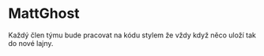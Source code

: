 # MattGhost
Každý člen týmu bude pracovat na kódu stylem že vždy když něco uloží tak do nové lajny.
